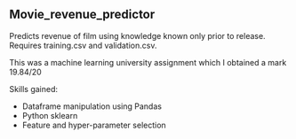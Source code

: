 ## Movie_revenue_predictor
Predicts revenue of film using knowledge known only prior to release. Requires training.csv and validation.csv.

This was a machine learning university assignment which I obtained a mark 19.84/20

Skills gained:
- Dataframe manipulation using Pandas
- Python sklearn
- Feature and hyper-parameter selection
